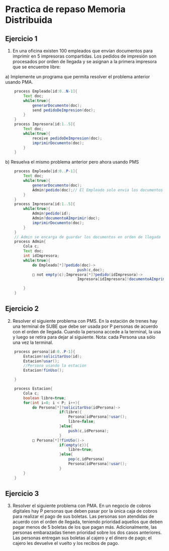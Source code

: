 # Practica de repaso Memoria Distribuida
## Ejercicio 1
1) En una oficina existen 100 empleados que envían documentos para imprimir en 5 impresoras
compartidas. Los pedidos de impresión son procesados por orden de llegada y se asignan a la primera
impresora que se encuentre libre:

a) Implemente un programa que permita resolver el problema anterior usando PMA.

``` java
    process Empleado[id:0..N-1]{
        Text doc;
        while(true){
            generarDocumento(doc);
            send pedidoDeImpresion(doc);
        }
    }
    process Impresora[id:1..5]{
        Text doc;
        while(true){
            receive pedidoDeImpresion(doc);
            imprimirDocumento(doc);
        }
    }
```
b) Resuelva el mismo problema anterior pero ahora usando PMS

``` java
    process Empleado[id:0..P-1]{
        Text doc;
        while(true){
            generarDocumento(doc);
            Admin!pedido(doc);// El Empleado solo envia los documentos a imprimir 
        }
    }
    process Impresora[id:1..5]{
        while(true){
            Admin!pedido(id);
            Admin?documentoAImprimir(doc);
            imprimirDocumento(doc);
        }
    }
    // Admin se encarga de guardar los documentos en orden de llegada
    process Admin{
        Cola c;
        Text doc;
        int idImpresora;
        while(true){
            do Empleado[*]?pedido(doc)->
                                push(c,doc);
            □ not empty(c);Impresora[*]?pedido(idImpresora)->
                                Impresora[idImpresora]!documentoAImprimir(pop(c,doc));

        }
    }

```
## Ejercicio 2
2) Resolver el siguiente problema con PMS. En la estación de trenes hay una terminal de SUBE que
debe ser usada por P personas de acuerdo con el orden de llegada. Cuando la persona accede a la
terminal, la usa y luego se retira para dejar al siguiente. Nota: cada Persona usa sólo una vez la
terminal.
``` java
    process persona[id:0..P-1]{
        Estacion!solicitarUso(id);
        Estacion?usar();
        //Persona usando la estacion
        Estacion!finUso();

    }

    process Estacion{
        Cola c;
        boolean libre=true;
        for(int i=0; i < P; i++){
            do Persona[*]?solicitarUso(idPersona)->
                        if(libre){
                            Persona[idPersona]!usar();
                            libre=false;
                        }else{
                            push(c,idPersona);
                        }
            □ Persona[*]?finUSo()->
                        if(empty(c)){
                            libre=true;
                        }else{
                            pop(c,idPersona)
                            Persona[idPersona]!usar();
                        }
        }
    }

```
## Ejercicio 3

3) Resolver el siguiente problema con PMA. En un negocio de cobros digitales hay P personas que
deben pasar por la única caja de cobros para realizar el pago de sus boletas. Las personas son
atendidas de acuerdo con el orden de llegada, teniendo prioridad aquellos que deben pagar menos
de 5 boletas de los que pagan más. Adicionalmente, las personas embarazadas tienen prioridad sobre
los dos casos anteriores. Las personas entregan sus boletas al cajero y el dinero de pago; el cajero les
devuelve el vuelto y los recibos de pago.
``` java
```


